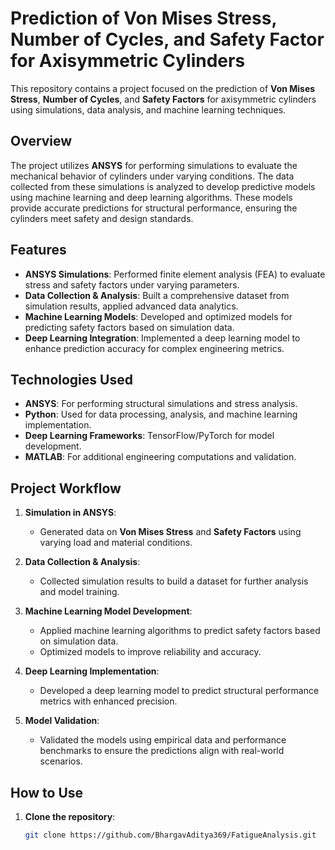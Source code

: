 # Prediction of Von Mises Stress, Number of Cycles, and Safety Factor for Axisymmetric Cylinders

This repository contains a project focused on the prediction of **Von Mises Stress**, **Number of Cycles**, and **Safety Factors** for axisymmetric cylinders using simulations, data analysis, and machine learning techniques.

## Overview

The project utilizes **ANSYS** for performing simulations to evaluate the mechanical behavior of cylinders under varying conditions. The data collected from these simulations is analyzed to develop predictive models using machine learning and deep learning algorithms. These models provide accurate predictions for structural performance, ensuring the cylinders meet safety and design standards.

## Features

- **ANSYS Simulations**: Performed finite element analysis (FEA) to evaluate stress and safety factors under varying parameters.
- **Data Collection & Analysis**: Built a comprehensive dataset from simulation results, applied advanced data analytics.
- **Machine Learning Models**: Developed and optimized models for predicting safety factors based on simulation data.
- **Deep Learning Integration**: Implemented a deep learning model to enhance prediction accuracy for complex engineering metrics.

## Technologies Used

- **ANSYS**: For performing structural simulations and stress analysis.
- **Python**: Used for data processing, analysis, and machine learning implementation.
- **Deep Learning Frameworks**: TensorFlow/PyTorch for model development.
- **MATLAB**: For additional engineering computations and validation.

## Project Workflow

1. **Simulation in ANSYS**:
    - Generated data on **Von Mises Stress** and **Safety Factors** using varying load and material conditions.
    
2. **Data Collection & Analysis**:
    - Collected simulation results to build a dataset for further analysis and model training.
    
3. **Machine Learning Model Development**:
    - Applied machine learning algorithms to predict safety factors based on simulation data.
    - Optimized models to improve reliability and accuracy.

4. **Deep Learning Implementation**:
    - Developed a deep learning model to predict structural performance metrics with enhanced precision.
    
5. **Model Validation**:
    - Validated the models using empirical data and performance benchmarks to ensure the predictions align with real-world scenarios.

## How to Use

1. **Clone the repository**:
   ```bash
   git clone https://github.com/BhargavAditya369/FatigueAnalysis.git

